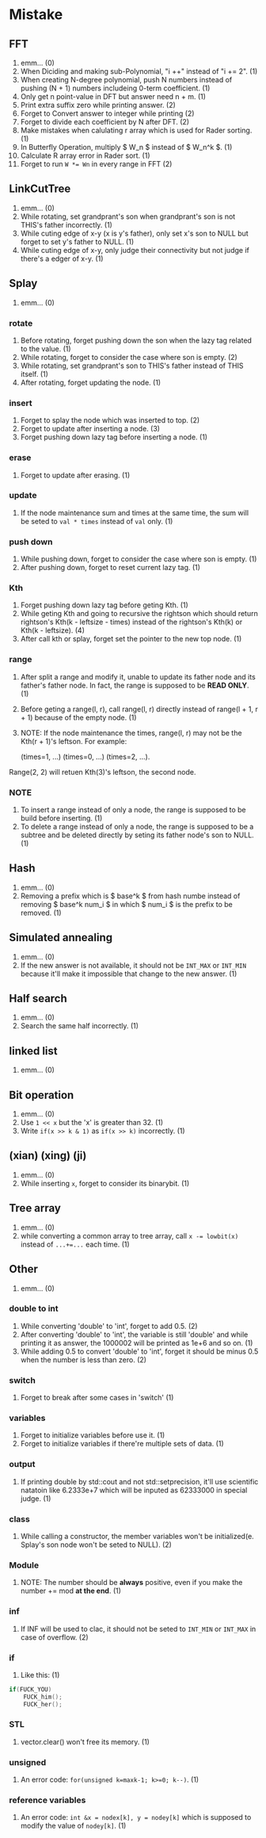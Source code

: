 # Mistake

## FFT

1. emm...                                                   (0)
1. When Diciding and making sub-Polynomial, "i ++" instead of
  "i += 2".                                                 (1)
1. When creating N-degree polynomial, push N numbers instead
  of pushing (N + 1) numbers includeing 0-term coefficient. (1)
1. Only get n point-value in DFT but answer need n + m.     (1)
1. Print extra suffix zero while printing answer.           (2)
1. Forget to Convert answer to integer while printing       (2)
1. Forget to divide each coefficient by N after DFT.        (2)
1. Make mistakes when calulating r array which is used for
  Rader sorting.                                            (1)
1. In Butterfly Operation, multiply $ W_n $ instead of
  $ W_n^k $.                                                (1)
1. Calculate R array error in Rader sort.                   (1)
1. Forget to run `W *= Wn` in every range in FFT            (2)

## LinkCutTree

1. emm...                                                   (0)
1. While rotating, set grandprant's son when grandprant's son
  is not THIS's father incorrectly.                         (1)
1. While cuting edge of x-y (x is y's father), only set x's
  son to NULL but forget to set y's father to NULL.         (1)
1. While cuting edge of x-y, only judge their connectivity but
  not judge if there's a edger of x-y.                      (1)

## Splay

1. emm...                                                   (0)

### rotate

1. Before rotating, forget pushing down the son when the lazy
  tag related to the value.                                 (1)
1. While rotating, forget to consider the case where son is
  empty.                                                    (2)
1. While rotating, set grandprant's son to THIS's father
  instead of THIS itself.                                   (1)
1. After rotating, forget updating the node.                (1)

### insert

1. Forget to splay the node which was inserted to top.      (2)
1. Forget to update after inserting a node.                 (3)
1. Forget pushing down lazy tag before inserting a node.    (1)

### erase

1. Forget to update after erasing.                          (1)

### update

1. If the node maintenance sum and times at the same time, the
  sum will be seted to `val * times` instead of `val` only. (1)

### push down

1. While pushing down, forget to consider the case where son is
  empty.                                                    (1)
1. After pushing down, forget to reset current lazy tag.    (1)

### Kth

1. Forget pushing down lazy tag before geting Kth.          (1)
1. While geting Kth and going to recursive the rightson which
  should return rightson's Kth(k - leftsize - times) instead
  of the rightson's Kth(k) or Kth(k - leftsize).          (4)
1. After call kth or splay, forget set the pointer to the new
  top node.                                                 (1)

### range

1. After split a range and modify it, unable to update its
  father node and its father's father node. In fact, the range
  is supposed to be **READ ONLY**.                          (1)
1. Before geting a range(l, r), call range(l, r) directly
  instead of range(l + 1, r + 1) because of the empty node. (1)
1. NOTE: If the node maintenance the times, range(l, r) may not
  be the Kth(r + 1)'s leftson. For example:

	(times=1, ...) (times=0, ...) (times=2, ...).

  Range(2, 2) will retuen Kth(3)'s leftson, the second node.

### NOTE

1. To insert a range instead of only a node, the range is
  supposed to be build before inserting.                    (1)
1. To delete a range instead of only a node, the range is
  supposed to be a subtree and be deleted directly by seting
  its father node's son to NULL.                            (1)

## Hash

1. emm...                                                   (0)
1. Removing a prefix which is $ base^k $ from hash numbe
  instead of removing $ base^k num_i $ in which $ num_i $
  is the prefix to be removed.                              (1)

## Simulated annealing

1. emm...                                                   (0)
1. If the new answer is not available, it should not be
  `INT_MAX` or `INT_MIN` because it'll make it impossible that
  change to the new answer.                                 (1)

## Half search

1. emm...                                                   (0)
1. Search the same half incorrectly.                        (1)

## linked list

1. emm...                                                   (0)

## Bit operation

1. emm...                                                   (0)
1. Use `1 << x` but the 'x' is greater than 32.             (1)
1. Write `if(x >> k & 1)` as `if(x >> k)` incorrectly.      (1)

## (xian) (xing) (ji)

1. emm...                                                   (0)
1. While inserting `x`, forget to consider its binarybit.   (1)

## Tree array

1. emm...                                                   (0)
1. while converting a common array to tree array, call
  `x -= lowbit(x)` instead of `...+=...` each time.         (1)

## Other

1. emm...                                                   (0)

### double to int

1. While converting 'double' to 'int', forget to add 0.5.   (2)
1. After converting 'double' to 'int', the variable is still
  'double' and while printing it as answer, the 1000002 will
  be printed as 1e+6 and so on.                             (1)
1. While adding 0.5 to convert 'double' to 'int', forget it
  should be minus 0.5 when the number is less than zero.    (2)

### switch

1. Forget to break after some cases in 'switch'             (1)

### variables

1. Forget to initialize variables before use it.            (1)
1. Forget to initialize variables if there're multiple sets of
  data.                                                     (1)

### output

1. If printing double by std::cout and not std::setprecision,
  it'll use scientific natatoin like 6.2333e+7 which will be
  inputed as 62333000 in special judge.                     (1)

### class

1. While calling a constructor, the member variables won't be
  initialized(e. Splay's son node won't be seted to NULL).  (2)

### Module

1. NOTE: The number should be **always** positive, even if you
  make the number += mod **at the end**.                    (1)

### inf

1. If INF will be used to clac, it should not be seted to
  `INT_MIN` or `INT_MAX` in case of overflow.               (2)

### if

1. Like this:                                               (1)

```cpp
if(FUCK_YOU)
	FUCK_him();
	FUCK_her();
```

### STL

1. vector.clear() won't free its memory.                    (1)

### unsigned

1. An error code: `for(unsigned k=maxk-1; k>=0; k--)`.      (1)

### reference variables

1. An error code: `int &x = nodex[k], y = nodey[k]` which is
  supposed to modify the value of `nodey[k]`.               (1)

